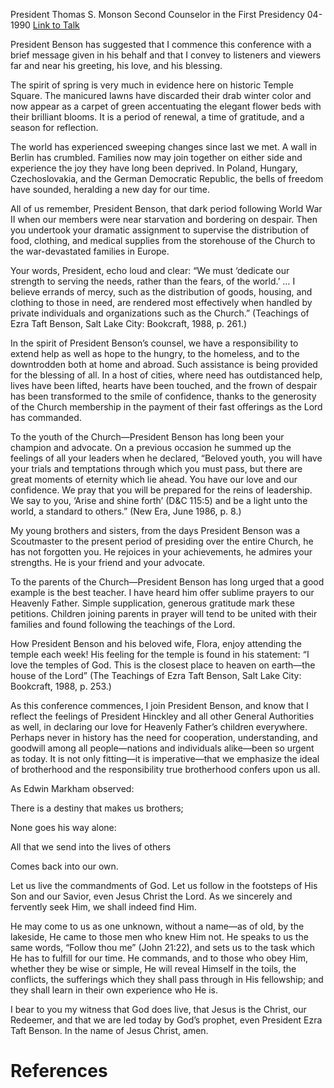 President Thomas S. Monson
Second Counselor in the First Presidency
04-1990
[Link to Talk](https://www.churchofjesuschrist.org/study/general-conference/1990/04/conference-is-here?lang=eng)

President Benson has suggested that I commence this conference with a brief message given in his behalf and that I convey to listeners and viewers far and near his greeting, his love, and his blessing.

The spirit of spring is very much in evidence here on historic Temple Square. The manicured lawns have discarded their drab winter color and now appear as a carpet of green accentuating the elegant flower beds with their brilliant blooms. It is a period of renewal, a time of gratitude, and a season for reflection.

The world has experienced sweeping changes since last we met. A wall in Berlin has crumbled. Families now may join together on either side and experience the joy they have long been deprived. In Poland, Hungary, Czechoslovakia, and the German Democratic Republic, the bells of freedom have sounded, heralding a new day for our time.

All of us remember, President Benson, that dark period following World War II when our members were near starvation and bordering on despair. Then you undertook your dramatic assignment to supervise the distribution of food, clothing, and medical supplies from the storehouse of the Church to the war-devastated families in Europe.

Your words, President, echo loud and clear: “We must ‘dedicate our strength to serving the needs, rather than the fears, of the world.’ … I believe errands of mercy, such as the distribution of goods, housing, and clothing to those in need, are rendered most effectively when handled by private individuals and organizations such as the Church.” (Teachings of Ezra Taft Benson, Salt Lake City: Bookcraft, 1988, p. 261.)

In the spirit of President Benson’s counsel, we have a responsibility to extend help as well as hope to the hungry, to the homeless, and to the downtrodden both at home and abroad. Such assistance is being provided for the blessing of all. In a host of cities, where need has outdistanced help, lives have been lifted, hearts have been touched, and the frown of despair has been transformed to the smile of confidence, thanks to the generosity of the Church membership in the payment of their fast offerings as the Lord has commanded.

To the youth of the Church—President Benson has long been your champion and advocate. On a previous occasion he summed up the feelings of all your leaders when he declared, “Beloved youth, you will have your trials and temptations through which you must pass, but there are great moments of eternity which lie ahead. You have our love and our confidence. We pray that you will be prepared for the reins of leadership. We say to you, ‘Arise and shine forth’ (D&C 115:5) and be a light unto the world, a standard to others.” (New Era, June 1986, p. 8.)

My young brothers and sisters, from the days President Benson was a Scoutmaster to the present period of presiding over the entire Church, he has not forgotten you. He rejoices in your achievements, he admires your strengths. He is your friend and your advocate.

To the parents of the Church—President Benson has long urged that a good example is the best teacher. I have heard him offer sublime prayers to our Heavenly Father. Simple supplication, generous gratitude mark these petitions. Children joining parents in prayer will tend to be united with their families and found following the teachings of the Lord.

How President Benson and his beloved wife, Flora, enjoy attending the temple each week! His feeling for the temple is found in his statement: “I love the temples of God. This is the closest place to heaven on earth—the house of the Lord” (The Teachings of Ezra Taft Benson, Salt Lake City: Bookcraft, 1988, p. 253.)

As this conference commences, I join President Benson, and know that I reflect the feelings of President Hinckley and all other General Authorities as well, in declaring our love for Heavenly Father’s children everywhere. Perhaps never in history has the need for cooperation, understanding, and goodwill among all people—nations and individuals alike—been so urgent as today. It is not only fitting—it is imperative—that we emphasize the ideal of brotherhood and the responsibility true brotherhood confers upon us all.

As Edwin Markham observed:





There is a destiny that makes us brothers;

None goes his way alone:

All that we send into the lives of others

Comes back into our own.





Let us live the commandments of God. Let us follow in the footsteps of His Son and our Savior, even Jesus Christ the Lord. As we sincerely and fervently seek Him, we shall indeed find Him.

He may come to us as one unknown, without a name—as of old, by the lakeside, He came to those men who knew Him not. He speaks to us the same words, “Follow thou me” (John 21:22), and sets us to the task which He has to fulfill for our time. He commands, and to those who obey Him, whether they be wise or simple, He will reveal Himself in the toils, the conflicts, the sufferings which they shall pass through in His fellowship; and they shall learn in their own experience who He is.

I bear to you my witness that God does live, that Jesus is the Christ, our Redeemer, and that we are led today by God’s prophet, even President Ezra Taft Benson. In the name of Jesus Christ, amen.

# References

